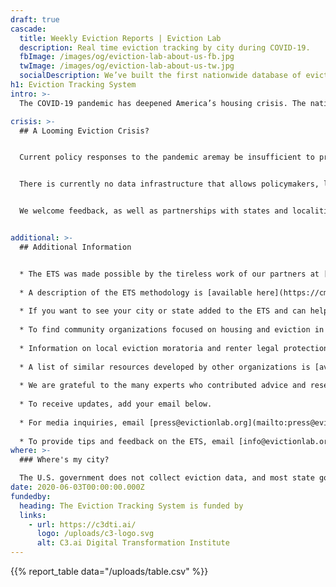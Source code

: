```yaml
---
draft: true
cascade:
  title: Weekly Eviction Reports | Eviction Lab
  description: Real time eviction tracking by city during COVID-19.
  fbImage: /images/og/eviction-lab-about-us-fb.jpg
  twImage: /images/og/eviction-lab-about-us-tw.jpg
  socialDescription: We’ve built the first nationwide database of evictions.
h1: Eviction Tracking System
intro: >-
  The COVID-19 pandemic has deepened America’s housing crisis. The nation’s most severe public health emergency in a century may cause large spikes in eviction and homelessness. In response, we have created the Eviction Tracking System to monitor weekly updates on the number of eviction cases being filed across the United States. Scroll down to view full reports on the cities in which we are operating, and to learn more about the project. 

crisis: >-
  ## A Looming Eviction Crisis?


  Current policy responses to the pandemic aremay be insufficient to prevent a surge in evictions. CARES Act stimulus payments and unemployment insurance--when accessible--will provide families with some support, but in many cases not enough to make ends meet. Some states have passed temporary eviction moratoria, which the Eviction Lab is tracking in the COVID-19 Housing Policy Scorecard, and localities across the country have introduced additional measures. Once these measures expire, however, millions of renters will owe significant amounts of back rent. For many, a displacement and eviction crisis will follow the public health crisis. 


  There is currently no data infrastructure that allows policymakers, legal and advocacy organizations, journalists, academics, and community members to track displacement and evictions in real time. The Eviction Lab has built the Eviction Tracking System (ETS) to fill this critical gap and to help monitor and respond to eviction hotspots as they emerge. The ETS is designed as a multi-site, open-source, and expandable system for tracking eviction filings as they happen. 


  We welcome feedback, as well as partnerships with states and localities who wish to work with us in monitoring and responding to emerging eviction hotspots. Ensuring housing security is vital to mitigating the spread of COVID-19 and sustaining health, economic security, and family stability.


additional: >-
  ## Additional Information


  * The ETS was made possible by the tireless work of our partners at [January Advisors](https://www.januaryadvisors.com/).
  
  * A description of the ETS methodology is [available here](https://cms-dev--eviction-lab.netlify.app/weekly-reports/methods/).
  
  * If you want to see your city or state added to the ETS and can help facilitate access to the necessary data, please contact [info@evictionlab.org](mailto:info@evictionlab.org).
  
  * To find community organizations focused on housing and eviction in your community, visit [JustShelter.org](https://justshelter.org/).
  
  * Information on local eviction moratoria and renter legal protections can be found on the [COVID-19 Housing Policy Scorecard](https://evictionlab.org/covid-policy-scorecard/).
  
  * A list of similar resources developed by other organizations is [available here](https://cms-dev--eviction-lab.netlify.app/weekly-reports/similar-resources/).
  
  * We are grateful to the many experts who contributed advice and research assistance to this project. A list of acknowledgements can be found [here](https://cms-dev--eviction-lab.netlify.app/weekly-reports/acknowledgements/).
  
  * To receive updates, add your email below.
  
  * For media inquiries, email [press@evictionlab.org](mailto:press@evictionlab.org)
  
  * To provide tips and feedback on the ETS, email [info@evictionlab.org](mailto:info@evictionlab.org).
where: >-
  ### Where's my city?

  The U.S. government does not collect eviction data, and most state governments don’t either. Instead, eviction records are housed within county court systems and can be very difficult to access. The cities represented the ETS are cities that have the data infrastructure that allow us to track evictions on a weekly basis. We will continue to add more cities as the project develops. We also welcome opportunities to collaborate with local officials and clerks to make this data available.
date: 2020-06-03T00:00:00.000Z
fundedby:
  heading: The Eviction Tracking System is funded by
  links:
    - url: https://c3dti.ai/
      logo: /uploads/c3-logo.svg
      alt: C3.ai Digital Transformation Institute
---
```

{{% report_table data="/uploads/table.csv" %}}

